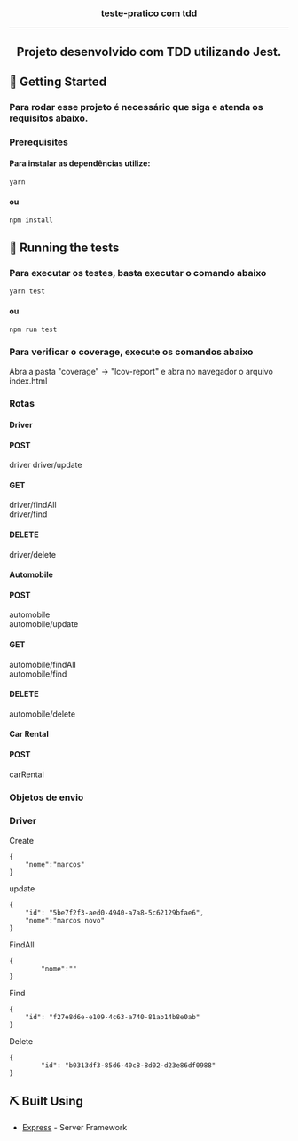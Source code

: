 <h3 align="center">teste-pratico com tdd</h3>

---

<h2 align="center"> Projeto desenvolvido com TDD utilizando Jest.
    <br>
</h2>

## 🏁 Getting Started <a name = "getting_started"></a>

### Para rodar esse projeto é necessário que siga e atenda os requisitos abaixo.

### Prerequisites

#### Para instalar as dependências utilize:

```
yarn
```
#### ou

```
npm install
```

## 🔧 Running the tests <a name = "tests"></a>

### Para executar os testes, basta executar o comando abaixo


```
yarn test
```
#### ou

```
npm run test
```
### Para verificar o coverage, execute os comandos abaixo

Abra a pasta "coverage" -> "lcov-report" e abra no navegador o arquivo index.html

### Rotas

#### Driver

#### POST
driver
driver/update

#### GET
driver/findAll
<br> 
driver/find

#### DELETE
driver/delete

#### Automobile

#### POST
automobile
<br> 
automobile/update

#### GET
automobile/findAll
<br> 
automobile/find

#### DELETE
automobile/delete

#### Car Rental

#### POST
carRental


### Objetos de envio

### Driver

Create
```
{
	"nome":"marcos"
}
```
update
```
{
	"id": "5be7f2f3-aed0-4940-a7a8-5c62129bfae6",
	"nome":"marcos novo"
}
```
FindAll
```
{
		"nome":""
}
```
Find
```
{
	"id": "f27e8d6e-e109-4c63-a740-81ab14b8e0ab"
}
```
Delete
```
{
		"id": "b0313df3-85d6-40c8-8d02-d23e86df0988"
}
```


## ⛏️ Built Using <a name = "built_using"></a>

- [Express](https://expressjs.com/) - Server Framework
